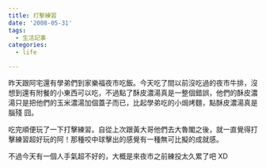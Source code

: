 ```yaml
---
title: 打擊練習
date: '2008-05-31'
tags:
  - 生活記事
categories:
  - life

---
```

昨天跟阿宅還有學弟們到家樂福夜市吃飯。今天吃了間以前沒吃過的夜市牛排，沒想到還有附餐的小東西可以吃，不過點了酥皮濃湯真是一整個錯誤，他們的酥皮濃湯只是把他們的玉米濃湯加個蓋子而已，比起學弟吃的小焗烤麵，點酥皮濃湯真是腦殘 囧。  
  
吃完順便玩了一下打擊練習。自從上次跟黃大哥他們去大魯閣之後，就一直覺得打擊練習超好玩的阿！那種咬中球擊出的感覺有一種無可比擬的成就感。  
  
不過今天有一個人手氣超不好的，大概是來夜市之前練投太久累了吧 XD
